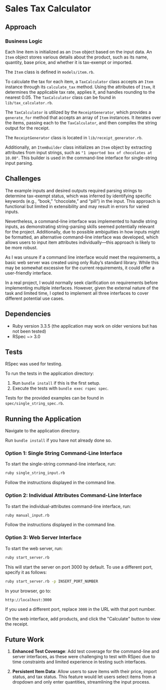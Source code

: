 # Sales Tax Calculator

## Approach

### Business Logic

Each line item is initialized as an `Item` object based on the input data. An `Item` object stores various details about the product, such as its name, quantity, base price, and whether it is tax-exempt or imported.

The `Item` class is defined in `models/item.rb`.

To calculate the tax for each item, a `TaxCalculator` class accepts an `Item` instance through its `calculate_tax` method. Using the attributes of `Item`, it determines the applicable tax rate, applies it, and handles rounding to the nearest 0.05. The `TaxCalculator` class can be found in `lib/tax_calculator.rb`.

The `TaxCalculator` is utilized by the `ReceiptGenerator`, which provides a `generate_for` method that accepts an array of `Item` instances. It iterates over the items, passing each to the `TaxCalculator`, and then compiles the string output for the receipt.

The `ReceiptGenerator` class is located in `lib/receipt_generator.rb`.

Additionally, an `ItemBuilder` class initializes an `Item` object by extracting attributes from input strings, such as `"1 imported box of chocolates at 10.00"`. This builder is used in the command-line interface for single-string input parsing.

## Challenges

The example inputs and desired outputs required parsing strings to determine tax-exempt status, which was inferred by identifying specific keywords (e.g., “book,” “chocolate,” and “pill”) in the input. This approach is functional but limited in extensibility and may result in errors for varied inputs.

Nevertheless, a command-line interface was implemented to handle string inputs, as demonstrating string-parsing skills seemed potentially relevant for the project. Additionally, due to possible ambiguities in how inputs might be formatted, an alternative command-line interface was developed, which allows users to input item attributes individually—this approach is likely to be more robust.

As I was unsure if a command line interface would meet the requirements, a basic web server was created using only Ruby’s standard library. While this may be somewhat excessive for the current requirements, it could offer a user-friendly interface.


In a real project, I would normally seek clarification on requirements before implementing multiple interfaces. However, given the external nature of the task and limited time, I opted to implement all three interfaces to cover different potential use cases.

## Dependencies

- Ruby version 3.3.5 (the application may work on older versions but has not been tested)
- RSpec ~> 3.0

## Tests

RSpec was used for testing. 

To run the tests in the application directory:

1. Run `bundle install` if this is the first setup.
2. Execute the tests with `bundle exec rspec spec`.

Tests for the provided examples can be found in `spec/single_string_spec.rb`.

## Running the Application

Navigate to the application directory.

Run `bundle install` if you have not already done so.

### Option 1: Single String Command-Line Interface

To start the single-string command-line interface, run:

```bash
ruby single_string_input.rb
```

Follow the instructions displayed in the command line.

### Option 2: Individual Attributes Command-Line Interface

To start the individual-attributes command-line interface, run:

```bash
ruby manual_input.rb
```

Follow the instructions displayed in the command line.

### Option 3: Web Server Interface

To start the web server, run:

```bash
ruby start_server.rb
```

This will start the server on port 3000 by default. To use a different port, specify it as follows:

```bash
ruby start_server.rb -p INSERT_PORT_NUMBER
```

In your browser, go to:

```url
http://localhost:3000
```

If you used a different port, replace `3000` in the URL with that port number.

On the web interface, add products, and click the "Calculate" button to view the receipt.

## Future Work

1. **Enhanced Test Coverage**: Add test coverage for the command-line and server interfaces, as these were challenging to test with RSpec due to time constraints and limited experience in testing such interfaces.

2. **Persistent Item Data**: Allow users to save items with their price, import status, and tax status. This feature would let users select items from a dropdown and only enter quantities, streamlining the input process.